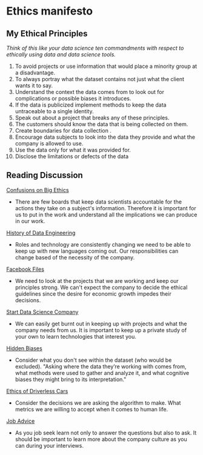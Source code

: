 # Ethics manifesto 

## My Ethical Principles

_Think of this like your data science ten commandments with respect to ethically using data and data science tools._

1. To avoid projects or use information that would place a minority group at a disadvantage.
2. To always portray what the dataset contains not just what the client wants it to say.
3. Understand the context the data comes from to look out for complications or possible biases it introduces. 
4. If the data is publicized implement methods to keep the data untraceable to a single identity.
5. Speak out about a project that breaks any of these principles. 
6. The customers should know the data that is being collected on them.
7. Create boundaries for data collection .
8. Encourage data subjects to look into the data they provide and what the company is allowed to use.
9. Use the data only for what it was provided for. 
10. Disclose the limitations or defects of the data

## Reading Discussion

[Confusions on Big Ethics](https://www.wired.com/2016/05/scientists-just-confused-ethics-big-data-research/)
- There are few boards that keep data scientists accountable for the actions they take on a subject's information. Therefore it is important for us to put in the work and understand all the implications we can produce in our work. 

[History of Data Engineering](https://groupby1.substack.com/p/data-engineering?s=r)
- Roles and technology are consistently changing we need to be able to keep up with new languages coming out. Our responsibilities can change based of the necessity of the company.

[Facebook Files](https://www.wsj.com/articles/the-facebook-files-11631713039)
- We need to look at the projects that we are working and keep our principles strong. We can't expect the company to decide the ethical guidelines since the desire for economic growth impedes their decisions. 

[Start Data Science Company](https://medium.com/@brockferguson/leaving-academia-to-start-a-data-science-company-looking-back-at-our-first-year-33dab049d965)
- We can easily get burnt out in keeping up with projects and what the company needs from us. It is important to keep up a private study of your own to learn technologies that interest you.

[Hidden Biases](https://hbr.org/2013/04/the-hidden-biases-in-big-data)
- Consider what you don't see within the dataset (who would be excluded). "Asking where the data they’re working with comes from, what methods were used to gather and analyze it, and what cognitive biases they might bring to its interpretation."

[Ethics of Driverless Cars](https://www.bmvi.de/SharedDocs/EN/Documents/G/ethic-commission-report.pdf?__blob=publicationFile)
- Consider the decisions we are asking the algorithm to make. What metrics we are willing to accept when it comes to human life.

[Job Advice](https://towardsdatascience.com/data-science-job-seeking-advice-to-my-younger-self-7be10a601030)
- As you job seek learn not only to answer the questions but also to ask. It should be important to learn more about the company culture as you can during your interviews.


